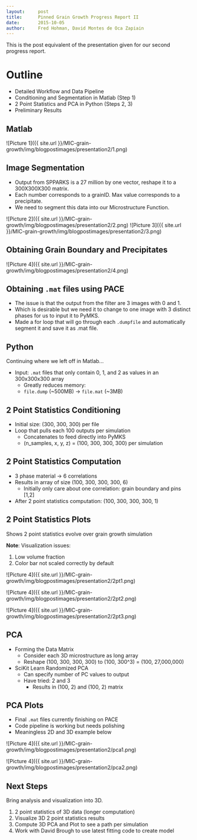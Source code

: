 ```yaml
---
layout:     post
title:     	Pinned Grain Growth Progress Report II
date:      	2015-10-05
author:     Fred Hohman, David Montes de Oca Zapiain
---
```


This is the post equivalent of the presentation given for our second progress report. 

# Outline

* Detailed Workflow and Data Pipeline
* Conditioning and Segmentation in Matlab (Step 1)
* 2 Point Statistics and PCA in Python (Steps 2, 3)
* Preliminary Results

## Matlab

![Picture 1]({{ site.url }}/MIC-grain-growth/img/blogpostimages/presentation2/1.png)

## Image Segmentation

* Output from SPPARKS is a 27 million by one vector, reshape it to a 300X300X300 matrix.
* Each number corresponds to a grainID. Max value corresponds to a precipitate.
* We need to segment this data into our Microstructure Function.

![Picture 2]({{ site.url }}/MIC-grain-growth/img/blogpostimages/presentation2/2.png)
![Picture 3]({{ site.url }}/MIC-grain-growth/img/blogpostimages/presentation2/3.png)

## Obtaining Grain Boundary and Precipitates

![Picture 4]({{ site.url }}/MIC-grain-growth/img/blogpostimages/presentation2/4.png)

## Obtaining `.mat` files using PACE

* The issue is that the output from the filter are 3 images with 0 and 1.
* Which is desirable but we need it to change to one image with 3 distinct phases for us to input it to PyMKS.
* Made a for loop that will go through each `.dumpfile` and automatically segment it and save it as .mat file.

## Python 
 
Continuing where we left off in Matlab...

* Input: `.mat` files that only contain 0, 1, and 2 as values in an 300x300x300 array 
	* Greatly reduces memory:
	* `file.dump` (~500MB) -> `file.mat` (~3MB)

## 2 Point Statistics Conditioning

* Initial size: (300, 300, 300) per file
* Loop that pulls each 100 outputs per simulation
	* Concatenates to feed directly into PyMKS
	* (n_samples, x, y, z) = (100, 300, 300, 300) per simulation

## 2 Point Statistics Computation

* 3 phase material -> 6 correlations 
* Results in array of size (100, 300, 300, 300, 6)
	* Initially only care about one correlation: grain boundary and pins [1,2]
* After 2 point statistics computation: (100, 300, 300, 300, 1)

## 2 Point Statistics Plots

Shows 2 point statistics evolve over grain growth simulation

**Note**: Visualization issues:

1. Low volume fraction 
2. Color bar not scaled correctly by default

![Picture 4]({{ site.url }}/MIC-grain-growth/img/blogpostimages/presentation2/2pt1.png)

![Picture 4]({{ site.url }}/MIC-grain-growth/img/blogpostimages/presentation2/2pt2.png)

![Picture 4]({{ site.url }}/MIC-grain-growth/img/blogpostimages/presentation2/2pt3.png)

## PCA

* Forming the Data Matrix
	* Consider each 3D microstructure as long array 
	* Reshape (100, 300, 300, 300) to (100, 300^3) = (100, 27,000,000)
* SciKit Learn Randomized PCA 
	* Can specify number of PC values to output
	* Have tried: 2 and 3
		* Results in (100, 2) and (100, 2) matrix

## PCA Plots

* Final `.mat` files currently finishing on PACE
* Code pipeline is working but needs polishing
* Meaningless 2D and 3D example below

![Picture 4]({{ site.url }}/MIC-grain-growth/img/blogpostimages/presentation2/pca1.png)

![Picture 4]({{ site.url }}/MIC-grain-growth/img/blogpostimages/presentation2/pca2.png)

## Next Steps

Bring analysis and visualization into 3D.

1. 2 point statistics of 3D data (longer computation)
2. Visualize 3D 2 point statistics results
3. Compute 3D PCA and Plot to see a path per simulation
4. Work with David Brough to use latest fitting code to create model